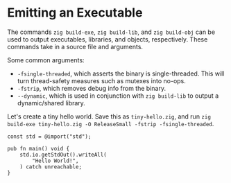 # Emitting an Executable

The commands `zig build-exe`, `zig build-lib`, and `zig build-obj` can be used
to output executables, libraries, and objects, respectively. These commands take
in a source file and arguments.

Some common arguments:

- `-fsingle-threaded`, which asserts the binary is single-threaded. This will
  turn thread-safety measures such as mutexes into no-ops.
- `-fstrip`, which removes debug info from the binary.
- `--dynamic`, which is used in conjunction with `zig build-lib` to output a
  dynamic/shared library.

Let's create a tiny hello world. Save this as `tiny-hello.zig`, and run
`zig build-exe tiny-hello.zig -O ReleaseSmall -fstrip -fsingle-threaded`.

```zig
const std = @import("std");

pub fn main() void {
    std.io.getStdOut().writeAll(
        "Hello World!",
    ) catch unreachable;
}
```
